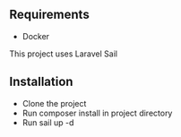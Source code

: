 ## Requirements

- Docker

This project uses Laravel Sail

## Installation
 - Clone the project
 - Run composer install in project directory
 - Run sail up -d

